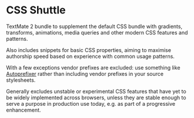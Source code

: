 # CSS Shuttle

TextMate 2 bundle to supplement the default CSS bundle with gradients, transforms, animations, media queries and other modern CSS features and patterns.

Also includes snippets for basic CSS properties, aiming to maximise authorship speed based on experience with common usage patterns.

With a few exceptions vendor prefixes are excluded: use something like [Autoprefixer](https://github.com/postcss/autoprefixer) rather than including vendor prefixes in your source stylesheets.

Generally excludes unstable or experimental CSS features that have yet to be widely implemented across browsers, unless they are stable enough to serve a purpose in production use today, e.g. as part of a progressive enhancement.